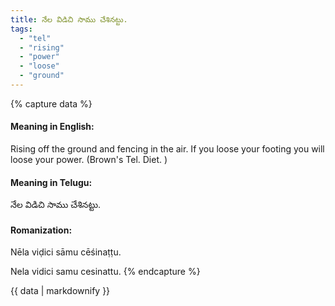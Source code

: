 ```yaml
---
title: నేల విడిచి సాము చేశినట్టు.
tags:
  - "tel"
  - "rising"
  - "power"
  - "loose"
  - "ground"
---
```


{% capture data %}
#### Meaning in English:
Rising off the ground and fencing in the air.
If you loose your footing you will loose your power. (Brown's Tel. Diet. )

#### Meaning in Telugu:
నేల విడిచి సాము చేశినట్టు.

#### Romanization:
Nēla viḍici sāmu cēśinaṭṭu.

Nela vidici samu cesinattu.
{% endcapture %}

{{ data | markdownify }}

